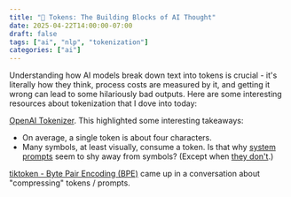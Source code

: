 ```yaml
---
title: "🧩 Tokens: The Building Blocks of AI Thought"
date: 2025-04-22T14:00:00-07:00
draft: false
tags: ["ai", "nlp", "tokenization"]
categories: ["ai"]
---
```


Understanding how AI models break down text into tokens is crucial - it's literally how they think, process costs are measured by it, and getting it wrong can lead to some hilariously bad outputs. Here are some interesting resources about tokenization that I dove into today:

[OpenAI Tokenizer](https://platform.openai.com/tokenizer). This highlighted some interesting takeaways:
- On average, a single token is about four characters.
- Many symbols, at least visually, consume a token. Is that why [system prompts](https://github.com/x1xhlol/system-prompts-and-models-of-ai-tools) seem to shy away from symbols? (Except when [they don't](https://github.com/sharkqwy/v0prompt/blob/main/prompt.txt).)

[tiktoken - Byte Pair Encoding (BPE)](https://github.com/openai/tiktoken?tab=readme-ov-file#what-is-bpe-anyway) came up in a conversation about "compressing" tokens / prompts.
